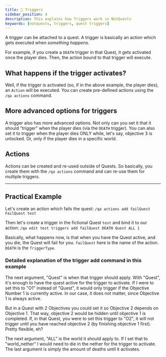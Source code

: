 ```yaml
---
title: 🎁 Triggers
sidebar_position: 4
description: This explains how Triggers work in NotQuests
keywords: [notquests, triggers, quest triggers]
---
```


A trigger can be attached to a quest. A trigger is basically an action which gets executed when *something happens*.

For example, if you create a `DEATH` trigger in that Quest, it gets activated once the player dies. Then, the action bound to that trigger will execute.

## What happens if the trigger activates?

Well, if the trigger is activated (so, if in the above example, the player dies), an `Action` will be executed. You can create pre-defined actions using the `/qa actions` command.

## More advanced options for triggers

A trigger also has more advanced options. Not only can you set it that it should "trigger" when the player dies (via the `DEATH` trigger). You can also set it to trigger when the player dies ONLY while, let's say, objective 3 is unlocked. Or, only if the player dies in a specific world.

## Actions

Actions can be created and re-used outside of Quests. So basically, you create them with the `/qa actions` command and can re-use them for multiple triggers.

***

## Practical Example

Let's create an action which fails the quest:
`/qa actions add failQuest FailQuest test`

Then let's create a trigger in the fictional Quest `test` and bind it to our action:
`/qa edit test triggers add failQuest DEATH Quest ALL 1`

Basically, what happens now, is that when you have the Quest active, and you die, the Quest will fail for you.
`failQuest` here is the name of the action. `DEATH` is the `TriggerType`.

### Detailed explanation of the trigger add command in this example

The next argument, "Quest" is when that trigger should apply. With "Quest", it's enough to have the quest active for the trigger to activate. If I were to set this to "O1" instead of "Quest", it would only trigger if the Objective Number 1 is currently active. In our case, it does not matter, since Objective 1 is always active.

But in a Quest with 2 Objectives you could set it so Objective 2 depends on Objective 1. That way, objective 2 would be hidden until objective 1 is completed. If, in that Quest, you were to set this trigger to "O2", it will not trigger until you have reached objective 2 (by finishing objective 1 first). Pretty flexible, eh?

The next argument, "ALL" is the world it should apply to. If I set that to "world_nether" I would need to die in the nether for the trigger to activate.
The last argument is simply the amount of deaths until it activates.

